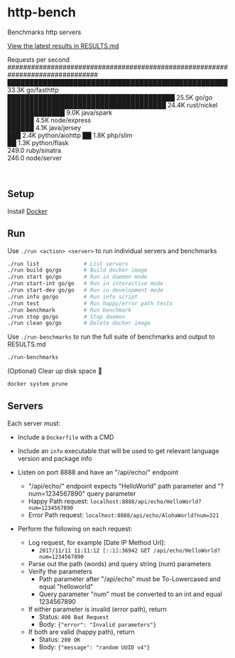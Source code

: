 # http-bench

Benchmarks http servers

[View the latest results in RESULTS.md](RESULTS.md)

Requests per second
###############################################################################
██████████████████████████████████████████████████  33.3K  go/fasthttp   
██████████████████████████████████████              25.5K  go/go         
████████████████████████████████████                24.4K  rust/nickel   
█████████████                                        9.0K  java/spark    
██████                                               4.5K  node/express  
██████                                               4.1K  java/jersey   
███                                                  2.4K  python/aiohttp
██                                                   1.8K  php/slim      
██                                                   1.3K  python/flask  
                                                    249.0  ruby/sinatra  
                                                    246.0  node/server

<br />

## Setup

Install [Docker](https://www.docker.com)

## Run

Use `./run <action> <server>` to run individual servers and benchmarks

```bash
./run list              # List servers
./run build go/go       # Build docker image
./run start go/go       # Run in daemon mode
./run start-int go/go   # Run in interactive mode
./run start-dev go/go   # Run in development mode
./run info go/go        # Run info script
./run test              # Run happy/error path tests
./run benchmark         # Run benchmark
./run stop go/go        # Stop daemon
./run clean go/go       # Delete docker image
```

Use `./run-benchmarks` to run the full suite of benchmarks and output to RESULTS.md

```bash
./run-benchmarks
```

(Optional) Clear up disk space :whale:

```bash
docker system prune
```

## Servers

Each server must:

- Include a `Dockerfile` with a CMD

- Include an `info` executable that will be used to get relevant language version and package info

- Listen on port 8888 and have an "/api/echo/" endpoint
  - "/api/echo/" endpoint expects "HelloWorld" path parameter and "?num=1234567890" query parameter
  - Happy Path request: `localhost:8888/api/echo/HelloWorld?num=1234567890`
  - Error Path request: `localhost:8888/api/echo/AlohaWorld?num=321`

- Perform the following on each request:
  - Log request, for example [Date IP Method Url]:
    - `2017/11/11 11:11:12 [::1]:36942 GET /api/echo/HelloWorld?num=1234567890`
  - Parse out the path (words) and query string (num) parameters
  - Verify the parameters
    - Path parameter after "/api/echo" must be To-Lowercased and equal "helloworld"
    - Query parameter "num" must be converted to an int and equal 1234567890
  - If either parameter is invalid (error path), return
    - Status: `400 Bad Request`
    - Body: `{"error": "Invalid parameters"}`
  - If both are valid (happy path), return
    - Status: `200 OK`
    - Body: `{"message": "random UUID v4"}`
